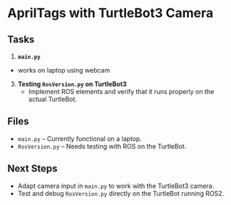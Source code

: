 # AprilTags with TurtleBot3 Camera

## Tasks
1. **`main.py`**
  - works on laptop using webcam

3. **Testing `RosVersion.py` on TurtleBot3**  
   - Implement ROS elements and verify that it runs properly on the actual TurtleBot.

## Files
- `main.py` – Currently functional on a laptop.
- `RosVersion.py` – Needs testing with ROS on the TurtleBot.

## Next Steps
- Adapt camera input in `main.py` to work with the TurtleBot3 camera.
- Test and debug `RosVersion.py` directly on the TurtleBot running ROS2.
